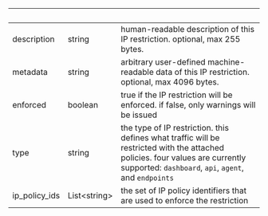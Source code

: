 <!-- Code generated for API Clients. DO NOT EDIT. -->

| &nbsp; | &nbsp; | &nbsp; |
|---|---|---|
| description | string | human-readable description of this IP restriction. optional, max 255 bytes. |
| metadata | string | arbitrary user-defined machine-readable data of this IP restriction. optional, max 4096 bytes. |
| enforced | boolean | true if the IP restriction will be enforced. if false, only warnings will be issued |
| type | string | the type of IP restriction. this defines what traffic will be restricted with the attached policies. four values are currently supported: `dashboard`, `api`, `agent`, and `endpoints` |
| ip_policy_ids | List&lt;string&gt; | the set of IP policy identifiers that are used to enforce the restriction |